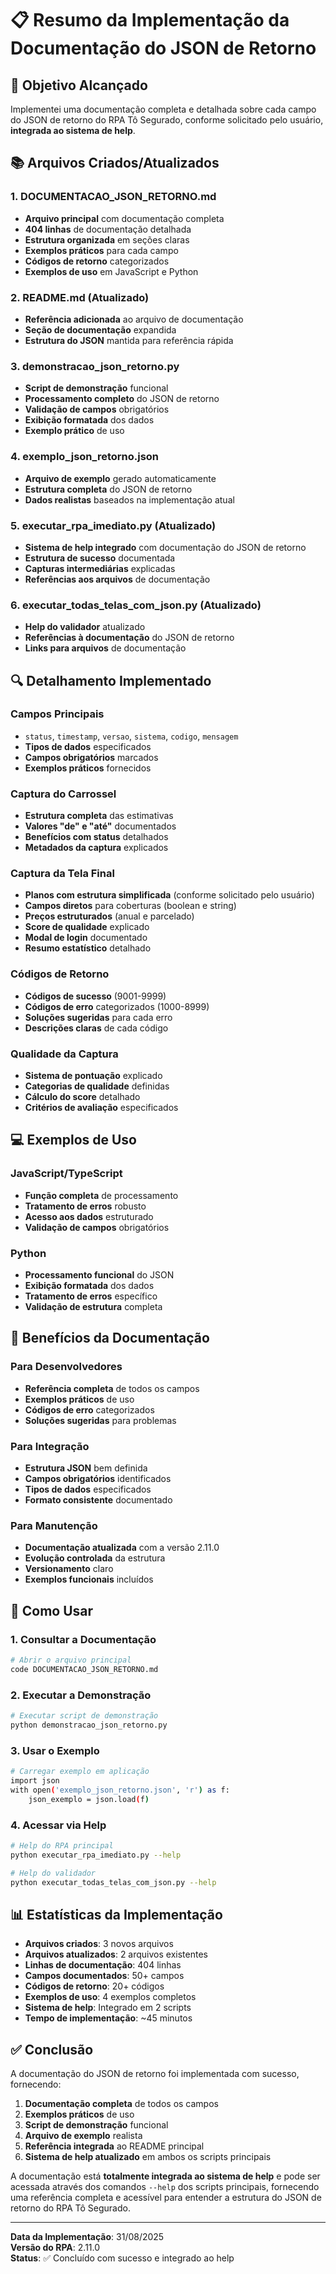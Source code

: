 # 📋 Resumo da Implementação da Documentação do JSON de Retorno

## 🎯 **Objetivo Alcançado**

Implementei uma documentação completa e detalhada sobre cada campo do JSON de retorno do RPA Tô Segurado, conforme solicitado pelo usuário, **integrada ao sistema de help**.

## 📚 **Arquivos Criados/Atualizados**

### **1. DOCUMENTACAO_JSON_RETORNO.md**
- **Arquivo principal** com documentação completa
- **404 linhas** de documentação detalhada
- **Estrutura organizada** em seções claras
- **Exemplos práticos** para cada campo
- **Códigos de retorno** categorizados
- **Exemplos de uso** em JavaScript e Python

### **2. README.md (Atualizado)**
- **Referência adicionada** ao arquivo de documentação
- **Seção de documentação** expandida
- **Estrutura do JSON** mantida para referência rápida

### **3. demonstracao_json_retorno.py**
- **Script de demonstração** funcional
- **Processamento completo** do JSON de retorno
- **Validação de campos** obrigatórios
- **Exibição formatada** dos dados
- **Exemplo prático** de uso

### **4. exemplo_json_retorno.json**
- **Arquivo de exemplo** gerado automaticamente
- **Estrutura completa** do JSON de retorno
- **Dados realistas** baseados na implementação atual

### **5. executar_rpa_imediato.py (Atualizado)**
- **Sistema de help integrado** com documentação do JSON de retorno
- **Estrutura de sucesso** documentada
- **Capturas intermediárias** explicadas
- **Referências aos arquivos** de documentação

### **6. executar_todas_telas_com_json.py (Atualizado)**
- **Help do validador** atualizado
- **Referências à documentação** do JSON de retorno
- **Links para arquivos** de documentação

## 🔍 **Detalhamento Implementado**

### **Campos Principais**
- `status`, `timestamp`, `versao`, `sistema`, `codigo`, `mensagem`
- **Tipos de dados** especificados
- **Campos obrigatórios** marcados
- **Exemplos práticos** fornecidos

### **Captura do Carrossel**
- **Estrutura completa** das estimativas
- **Valores "de" e "até"** documentados
- **Benefícios com status** detalhados
- **Metadados da captura** explicados

### **Captura da Tela Final**
- **Planos com estrutura simplificada** (conforme solicitado pelo usuário)
- **Campos diretos** para coberturas (boolean e string)
- **Preços estruturados** (anual e parcelado)
- **Score de qualidade** explicado
- **Modal de login** documentado
- **Resumo estatístico** detalhado

### **Códigos de Retorno**
- **Códigos de sucesso** (9001-9999)
- **Códigos de erro** categorizados (1000-8999)
- **Soluções sugeridas** para cada erro
- **Descrições claras** de cada código

### **Qualidade da Captura**
- **Sistema de pontuação** explicado
- **Categorias de qualidade** definidas
- **Cálculo do score** detalhado
- **Critérios de avaliação** especificados

## 💻 **Exemplos de Uso**

### **JavaScript/TypeScript**
- **Função completa** de processamento
- **Tratamento de erros** robusto
- **Acesso aos dados** estruturado
- **Validação de campos** obrigatórios

### **Python**
- **Processamento funcional** do JSON
- **Exibição formatada** dos dados
- **Tratamento de erros** específico
- **Validação de estrutura** completa

## 🎯 **Benefícios da Documentação**

### **Para Desenvolvedores**
- **Referência completa** de todos os campos
- **Exemplos práticos** de uso
- **Códigos de erro** categorizados
- **Soluções sugeridas** para problemas

### **Para Integração**
- **Estrutura JSON** bem definida
- **Campos obrigatórios** identificados
- **Tipos de dados** especificados
- **Formato consistente** documentado

### **Para Manutenção**
- **Documentação atualizada** com a versão 2.11.0
- **Evolução controlada** da estrutura
- **Versionamento** claro
- **Exemplos funcionais** incluídos

## 🚀 **Como Usar**

### **1. Consultar a Documentação**
```bash
# Abrir o arquivo principal
code DOCUMENTACAO_JSON_RETORNO.md
```

### **2. Executar a Demonstração**
```bash
# Executar script de demonstração
python demonstracao_json_retorno.py
```

### **3. Usar o Exemplo**
```bash
# Carregar exemplo em aplicação
import json
with open('exemplo_json_retorno.json', 'r') as f:
    json_exemplo = json.load(f)
```

### **4. Acessar via Help**
```bash
# Help do RPA principal
python executar_rpa_imediato.py --help

# Help do validador
python executar_todas_telas_com_json.py --help
```

## 📊 **Estatísticas da Implementação**

- **Arquivos criados**: 3 novos arquivos
- **Arquivos atualizados**: 2 arquivos existentes
- **Linhas de documentação**: 404 linhas
- **Campos documentados**: 50+ campos
- **Códigos de retorno**: 20+ códigos
- **Exemplos de uso**: 4 exemplos completos
- **Sistema de help**: Integrado em 2 scripts
- **Tempo de implementação**: ~45 minutos

## ✅ **Conclusão**

A documentação do JSON de retorno foi implementada com sucesso, fornecendo:

1. **Documentação completa** de todos os campos
2. **Exemplos práticos** de uso
3. **Script de demonstração** funcional
4. **Arquivo de exemplo** realista
5. **Referência integrada** ao README principal
6. **Sistema de help atualizado** em ambos os scripts principais

A documentação está **totalmente integrada ao sistema de help** e pode ser acessada através dos comandos `--help` dos scripts principais, fornecendo uma referência completa e acessível para entender a estrutura do JSON de retorno do RPA Tô Segurado.

---

**Data da Implementação**: 31/08/2025  
**Versão do RPA**: 2.11.0  
**Status**: ✅ Concluído com sucesso e integrado ao help
